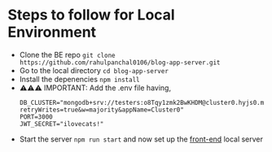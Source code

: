 # Steps to follow for Local Environment

- Clone the BE repo ``` git clone https://github.com/rahulpanchal0106/blog-app-server.git ```
- Go to the local directory ``` cd blog-app-server ```
- Install the depenencies ``` npm install ```
- ⚠️⚠️⚠️ IMPORTANT: Add the .env file having,
  ```
  DB_CLUSTER="mongodb+srv://testers:o8Tqy1zmk2BwKHDM@cluster0.hyjs0.mongodb.net/?retryWrites=true&w=majority&appName=Cluster0"
  PORT=3000
  JWT_SECRET="ilovecats!"
  ```
- Start the server ``` npm run start ``` and now set up the [front-end](https://github.com/rahulpanchal0106/blog-app-client/edit/main/README.md) local server
